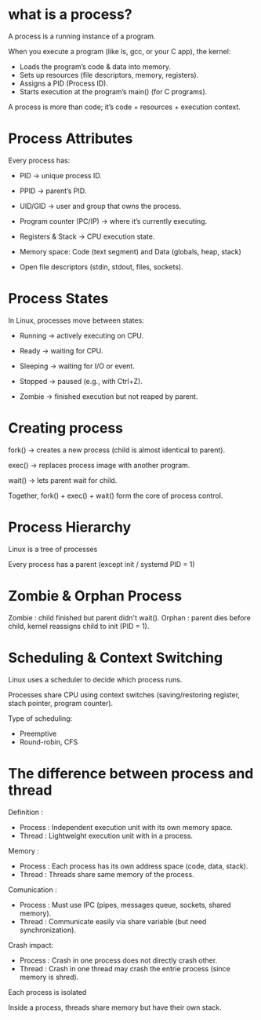# what is a process?
A process is a running instance of a program.

When you execute a program (like ls, gcc, or your C app), the kernel:
+ Loads the program’s code & data into memory.
+ Sets up resources (file descriptors, memory, registers).
+ Assigns a PID (Process ID).
+ Starts execution at the program’s main() (for C programs).

A process is more than code; it’s code + resources + execution context.

# Process Attributes
Every process has:

+ PID → unique process ID.

+ PPID → parent’s PID.

+ UID/GID → user and group that owns the process.

+ Program counter (PC/IP) → where it’s currently executing.

+ Registers & Stack → CPU execution state.

+ Memory space: Code (text segment) and Data (globals, heap, stack)

+ Open file descriptors (stdin, stdout, files, sockets).

# Process States

In Linux, processes move between states:

+ Running → actively executing on CPU.

+ Ready → waiting for CPU.

+ Sleeping → waiting for I/O or event.

+ Stopped → paused (e.g., with Ctrl+Z).

+ Zombie → finished execution but not reaped by parent.

# Creating process 

fork() → creates a new process (child is almost identical to parent).

exec() → replaces process image with another program.

wait() → lets parent wait for child.

Together, fork() + exec() + wait() form the core of process control.

# Process Hierarchy
Linux is a tree of processes

Every process has a parent (except init / systemd PID = 1)

# Zombie & Orphan Process
Zombie : child finished but parent didn't wait().
Orphan : parent dies before child, kernel reassigns child to init (PID = 1).

# Scheduling & Context Switching
Linux uses a scheduler to decide which process runs.

Processes share CPU using context switches (saving/restoring register, stach pointer, program counter).

Type of scheduling:
+ Preemptive
+ Round-robin, CFS

# The difference between process and thread

Definition :
+ Process : Independent execution unit with its own memory space.
+ Thread : Lightweight execution unit with in a process.

Memory :
+ Process : Each process has its own address space (code, data, stack).
+ Thread : Threads share same memory of the process.

Comunication : 
+ Process : Must use IPC (pipes, messages queue, sockets, shared memory).
+ Thread : Communicate easily via share variable (but need synchronization).

Crash impact: 
+ Process : Crash in one process does not directly crash other.
+ Thread : Crash in one thread may crash the entrie process (since memory is shred).

Each process is isolated

Inside a process, threads share memory but have their own stack.

# 

